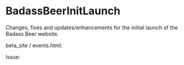 # BadassBeerInitLaunch
Changes, fixes and updates/enhancements for the initial launch of the Badass Beer website.


beta_site /  events.html:

Issue: 


